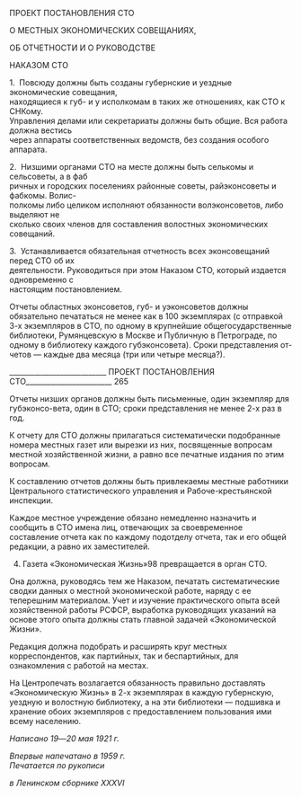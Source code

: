 ПРОЕКТ ПОСТАНОВЛЕНИЯ СТО

О МЕСТНЫХ ЭКОНОМИЧЕСКИХ СОВЕЩАНИЯХ,

ОБ ОТЧЕТНОСТИ И О РУКОВОДСТВЕ

НАКАЗОМ СТО

1.  Повсюду должны быть созданы губернские и уездные экономические совещания,  
находящиеся к губ- и у исполкомам в таких же отношениях, как СТО к СНКому.  
Управления делами или секретариаты должны быть общие. Вся работа должна вестись  
через аппараты соответственных ведомств, без создания особого аппарата.

2.  Низшими органами СТО на месте должны быть селькомы и сельсоветы, а в фаб­  
ричных и городских поселениях районные советы, райэконсоветы и фабкомы. Волис-  
полкомы либо целиком исполняют обязанности волэконсоветов, либо выделяют не­  
сколько своих членов для составления волостных экономических совещаний.

3.  Устанавливается обязательная отчетность всех эконсовещаний перед СТО об их  
деятельности. Руководиться при этом Наказом СТО, который издается одновременно с  
настоящим постановлением.

Отчеты областных эконсоветов, губ- и уэконсоветов должны обязательно печататься не менее как в 100 экземплярах (с отправкой 3-х экземпляров в СТО, по одному в круп­нейшие общегосударственные библиотеки, Румянцевскую в Москве и Публичную в Петрограде, по одному в библиотеку каждого губэконсовета). Сроки представления от­четов — каждые два месяца (три или четыре месяца?).

  

___________________________ ПРОЕКТ ПОСТАНОВЛЕНИЯ СТО________________________ 265

Отчеты низших органов должны быть письменные, один экземпляр для губэконсо-вета, один в СТО; сроки представления не менее 2-х раз в год.

К отчету для СТО должны прилагаться систематически подобранные номера мест­ных газет или вырезки из них, посвященные вопросам местной хозяйственной жизни, а равно все печатные издания по этим вопросам.

К составлению отчетов должны быть привлекаемы местные работники Центрально­го статистического управления и Рабоче-крестьянской инспекции.

Каждое местное учреждение обязано немедленно назначить и сообщить в СТО име­на лиц, отвечающих за своевременное составление отчета как по каждому подотделу отчета, так и его общей редакции, а равно их заместителей.

4. Газета «Экономическая Жизнь»98 превращается в орган СТО.

Она должна, руководясь тем же Наказом, печатать систематические сводки данных о местной экономической работе, наряду с ее теперешним материалом. Учет и изучение практического опыта всей хозяйственной работы РСФСР, выработка руководящих ука­заний на основе этого опыта должны стать главной задачей «Экономической Жизни».

Редакция должна подобрать и расширять круг местных корреспондентов, как пар­тийных, так и беспартийных, для ознакомления с работой на местах.

На Центропечать возлагается обязанность правильно доставлять «Экономическую Жизнь» в 2-х экземплярах в каждую губернскую, уездную и волостную библиотеку, а на эти библиотеки — подшивка и хранение обоих экземпляров с предоставлением пользования ими всему населению.

_Написано 19_—_20 мая 1921 г._

_Впервые напечатано в 1959 г.                                                             Печатается по рукописи_

_в Ленинском сборнике_ _XXXVI_
